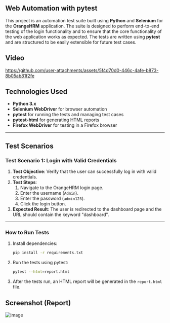 ## **Web Automation with pytest**

This project is an automation test suite built using **Python** and **Selenium** for the **OrangeHRM** application. The suite is designed to perform end-to-end testing of the login functionality and to ensure that the core functionality of the web application works as expected. The tests are written using **pytest** and are structured to be easily extensible for future test cases.

## Video

https://github.com/user-attachments/assets/5f4d70d0-446c-4afe-b873-8b05ab81f2fe

## **Technologies Used**
- **Python 3.x**
- **Selenium WebDriver** for browser automation
- **pytest** for running the tests and managing test cases
- **pytest-html** for generating HTML reports
- **Firefox WebDriver** for testing in a Firefox browser

---

## Test Scenarios

### **Test Scenario 1: Login with Valid Credentials**
1. **Test Objective**: Verify that the user can successfully log in with valid credentials.
2. **Test Steps**:
    1. Navigate to the OrangeHRM login page.
    2. Enter the username (`Admin`).
    3. Enter the password (`admin123`).
    4. Click the login button.
3. **Expected Result**: The user is redirected to the dashboard page and the URL should contain the keyword "dashboard".

---

### How to Run Tests

1. Install dependencies:
    ```bash
    pip install -r requirements.txt
    ```

2. Run the tests using pytest:
    ```bash
    pytest --html=report.html
    ```

3. After the tests run, an HTML report will be generated in the `report.html` file.

## Screenshot (Report)

![image](https://github.com/user-attachments/assets/f8f26019-9af8-44d5-9374-e98b200b1f90)

